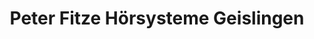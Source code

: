 ---
title: "Peter Fitze Hörsysteme Geislingen"
url: /geislingen-an-der-steige/peter-fitze-hoersysteme-geislingen/
shop: Hörgeräte
---